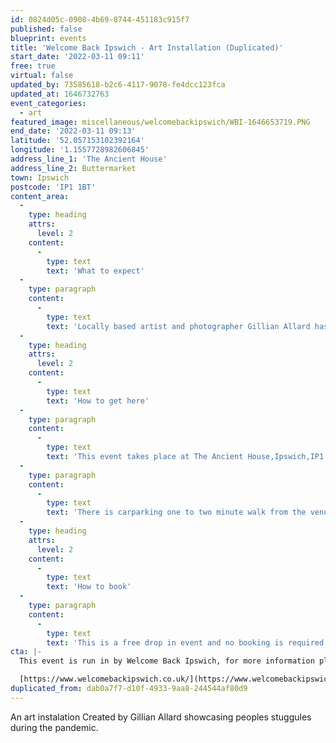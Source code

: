 ```yaml
---
id: 0824d05c-0908-4b69-8744-451183c915f7
published: false
blueprint: events
title: 'Welcome Back Ipswich - Art Installation (Duplicated)'
start_date: '2022-03-11 09:11'
free: true
virtual: false
updated_by: 73585618-b2c6-4117-9078-fe4dcc123fca
updated_at: 1646732763
event_categories:
  - art
featured_image: miscellaneous/welcomebackipswich/WBI-1646653719.PNG
end_date: '2022-03-11 09:13'
latitude: '52.057153102392164'
longitude: '1.1557728982606845'
address_line_1: 'The Ancient House'
address_line_2: Buttermarket
town: Ipswich
postcode: 'IP1 1BT'
content_area:
  -
    type: heading
    attrs:
      level: 2
    content:
      -
        type: text
        text: 'What to expect'
  -
    type: paragraph
    content:
      -
        type: text
        text: 'Locally based artist and photographer Gillian Allard has created an art installation for this Welcome Back Weekend, depicting Ipswich and celebrating its community.'
  -
    type: heading
    attrs:
      level: 2
    content:
      -
        type: text
        text: 'How to get here'
  -
    type: paragraph
    content:
      -
        type: text
        text: 'This event takes place at The Ancient House,Ipswich,IP1 1BT.'
  -
    type: paragraph
    content:
      -
        type: text
        text: 'There is carparking one to two minute walk from the venue via the Buttermarket.'
  -
    type: heading
    attrs:
      level: 2
    content:
      -
        type: text
        text: 'How to book'
  -
    type: paragraph
    content:
      -
        type: text
        text: 'This is a free drop in event and no booking is required.'
cta: |-
  This event is run in by Welcome Back Ipswich, for more information please visit:

  [https://www.welcomebackipswich.co.uk/](https://www.welcomebackipswich.co.uk/)
duplicated_from: dab0a7f7-d10f-4933-9aa8-244544af80d9
---
```

An art instalation Created by Gillian Allard showcasing peoples stuggules during the pandemic.